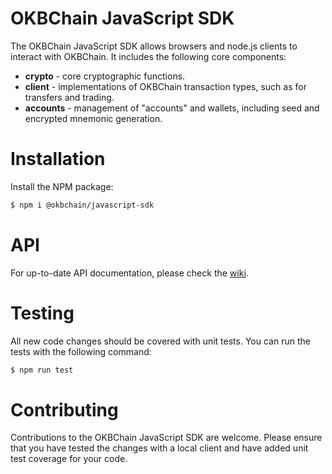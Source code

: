 # OKBChain JavaScript SDK

The OKBChain JavaScript SDK allows browsers and node.js clients to interact with OKBChain. It includes the following core components:

* **crypto** - core cryptographic functions.
* **client** - implementations of OKBChain transaction types, such as for transfers and trading.
* **accounts** - management of "accounts" and wallets, including seed and encrypted mnemonic generation.

# Installation

Install the NPM package:
```bash
$ npm i @okbchain/javascript-sdk
```

# API

For up-to-date API documentation, please check the [wiki](https://github.com/okx/okbchain-javascript-sdk/blob/master/docs/okbchain-jssdk-doc.md).

# Testing

All new code changes should be covered with unit tests. You can run the tests with the following command:

```bash
$ npm run test
```

# Contributing

Contributions to the OKBChain JavaScript SDK are welcome. Please ensure that you have tested the changes with a local client and have added unit test coverage for your code.
